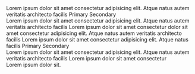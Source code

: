 <div class="container">
  <div class="row equal-height-row">
    <div class="col-tablet-4">
      <go-card heading="Heading" sub-heading="Sub heading">
        Lorem ipsum dolor sit amet consectetur adipisicing elit. Atque natus autem veritatis architecto facilis
        <go-button-group slot="footer">
          <go-button type="button" variant="primary">Primary</go-button>
          <go-button type="button" variant="secondary">Secondary</go-button>
        </go-button-group>
      </go-card>
    </div>
    <div class="col-tablet-4">
      <go-card heading="Heading" sub-heading="Sub heading">
        Lorem ipsum dolor sit amet consectetur adipisicing elit. Atque natus autem veritatis architecto facilis Lorem ipsum dolor sit amet consectetur dolor sit
        amet consectetur adipisicing elit. Atque natus autem veritatis architecto facilis Lorem ipsum dolor sit amet consectetur adipisicing elit. Atque natus
        facilis
        <go-button-group slot="footer">
          <go-button type="button" variant="primary">Primary</go-button>
          <go-button type="button" variant="secondary">Secondary</go-button>
        </go-button-group>
      </go-card>
    </div>
    <div class="col-tablet-4">
      <go-card heading="Heading" sub-heading="Sub heading">
        Lorem ipsum dolor sit amet consectetur adipisicing elit. Atque natus autem veritatis architecto facilis Lorem ipsum dolor sit amet consectetur
        <div slot="footer">Lorem ipsum dolor sit.</div>
      </go-card>
    </div>
  </div>
</div>
